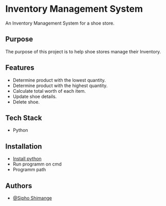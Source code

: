 
# Inventory Management System

An Inventory Management System for a shoe store.

## Purpose
The purpose of this project is to help shoe stores manage their Inventory.






## Features
- Determine product with the lowest quantity.
- Determine product with the highest quantity.
- Calculate total worth of each item.
- Update shoe details.
- Delete shoe.

## Tech Stack

* Python


## Installation

* [Install python](https://www.python.org/downloads/)
* Run programm on cmd
* Programm path
    
## Authors

- [@Sipho Shimange](https://github.com/SiphoGit)


